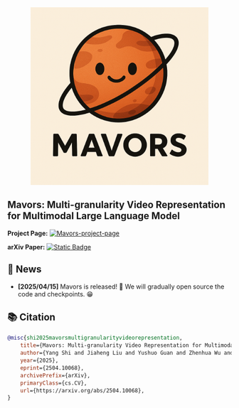 <div align="center">

<img src="./src/images/mavors.png" alt="Project Logo" width="400">

</div>

## Mavors: Multi-granularity Video Representation for Multimodal Large Language Model

**Project Page:** [![Mavors-project-page](https://img.shields.io/badge/Mavors-project_page-red)](https://mavors-mllm.github.io/) 

**arXiv Paper:** [![Static Badge](https://img.shields.io/badge/Mavors-paper-green)](https://arxiv.org/pdf/2504.10068) 

## 📢 News
- **[2025/04/15]** Mavors is released! 🎉 We will gradually open source the code and checkpoints. 😁

## 📚 Citation
```bibtex
@misc{shi2025mavorsmultigranularityvideorepresentation,
    title={Mavors: Multi-granularity Video Representation for Multimodal Large Language Model}, 
    author={Yang Shi and Jiaheng Liu and Yushuo Guan and Zhenhua Wu and Yuanxing Zhang and Zihao Wang and Weihong Lin and Jingyun Hua and Zekun Wang and Xinlong Chen and Bohan Zeng and Wentao Zhang and Fuzheng Zhang and Wenjing Yang and Di Zhang},
    year={2025},
    eprint={2504.10068},
    archivePrefix={arXiv},
    primaryClass={cs.CV},
    url={https://arxiv.org/abs/2504.10068}, 
}
```